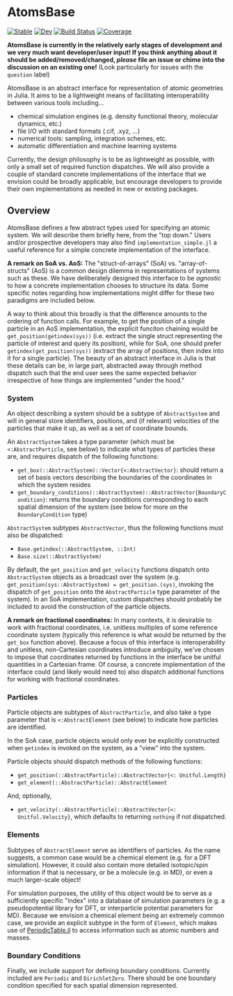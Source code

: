 # AtomsBase

[![Stable](https://img.shields.io/badge/docs-stable-blue.svg)](https://JuliaMolSim.github.io/AtomsBase.jl/stable)
[![Dev](https://img.shields.io/badge/docs-dev-blue.svg)](https://JuliaMolSim.github.io/AtomsBase.jl/dev)
[![Build Status](https://github.com/JuliaMolSim/AtomsBase.jl/workflows/CI/badge.svg)](https://github.com/JuliaMolSim/AtomsBase.jl/actions)
[![Coverage](https://codecov.io/gh/JuliaMolSim/AtomsBase.jl/branch/master/graph/badge.svg)](https://codecov.io/gh/JuliaMolSim/AtomsBase.jl)

**AtomsBase is currently in the relatively early stages of development and we very much want developer/user input! If you think anything about it should be added/removed/changed, _please_ file an issue or chime into the discussion on an existing one!** (Look particularly for issues with the `question` label)

AtomsBase is an abstract interface for representation of atomic geometries in Julia. It aims to be a lightweight means of facilitating interoperability between various tools including...
* chemical simulation engines (e.g. density functional theory, molecular dynamics, etc.)
* file I/O with standard formats (.cif, .xyz, ...)
* numerical tools: sampling, integration schemes, etc.
* automatic differentiation and machine learning systems

Currently, the design philosophy is to be as lightweight as possible, with only a small set of required function dispatches. We will also provide a couple of standard concrete implementations of the interface that we envision could be broadly applicable, but encourage developers to provide their own implementations as needed in new or existing packages.

## Overview
AtomsBase defines a few abstract types used for specifying an atomic system. We will describe them briefly here, from the "top down." Users and/or prospective developers may also find `implementation_simple.jl` a useful reference for a simple concrete implementation of the interface.

**A remark on SoA vs. AoS:** The "struct-of-arrays" (SoA) vs. "array-of-structs" (AoS) is a common design dilemma in representations of systems such as these. We have deliberately designed this interface to be _agnostic_ to how a concrete implementation chooses to structure its data. Some specific notes regarding how implementations might differ for these two paradigms are included below.

A way to think about this broadly is that the difference amounts to the ordering of function calls. For example, to get the position of a single particle in an AoS implementation, the explicit funciton chaining would be `get_position(getindex(sys))` (i.e. extract the single struct representing the particle of interest and query its position), while for SoA, one should prefer `getindex(get_position(sys))` (extract the array of positions, then index into it for a single particle). The beauty of an abstract interface in Julia is that these details can be, in large part, abstracted away through method dispatch such that the end user sees the same expected behavior irrespective of how things are implemented "under the hood."

### System
An object describing a system should be a subtype of `AbstractSystem` and will in general store identifiers, positions, and (if relevant) velocities of the particles that make it up, as well as a set of coordinate bounds.

An `AbstractSystem` takes a type parameter (which must be `<:AbstractParticle`, see below) to indicate what types of particles these are, and requires dispatch of the following functions:
* `get_box(::AbstractSystem)::Vector{<:AbstractVector}`: should return a set of basis vectors describing the boundaries of the coordinates in which the system resides
* `get_boundary_conditions(::AbstractSystem)::AbstractVector{BoundaryCondition}`: returns the boundary conditions corresponding to each spatial dimension of the system (see below for more on the `BoundaryCondition` type)

`AbstractSystem` subtypes `AbstractVector`, thus the following functions must also be dispatched:
* `Base.getindex(::AbstractSystem, ::Int)`
* `Base.size(::AbstractSystem)`

By default, the `get_position` and `get_velocity` functions dispatch onto `AbstractSystem` objects as a broadcast over the system (e.g. `get_position(sys::AbstractSystem) = get_position.(sys)`, invoking the dispatch of `get_position` onto the `AbstractParticle` type parameter of the system). In an SoA implementation, custom dispatches should probably be included to avoid the construction of the particle objects.

**A remark on fractional coordinates:** In many contexts, it is desirable to work with fractional coordinates, i.e. unitless multiples of some reference coordinate system (typically this reference is what would be returned by the `get_box` function above). Because a focus of this interface is interoperability and unitless, non-Cartesian coordinates introduce ambiguity, we've chosen to impose that coordinates returned by functions in the interface be unitful quantities in a Cartesian frame. Of course, a concrete implementation of the interface could (and likely would need to) also dispatch additional functions for working with fractional coordinates.

### Particles
Particle objects are subtypes of `AbstractParticle`, and also take a type parameter that is `<:AbstractElement` (see below) to indicate how particles are identified.

In the SoA case, particle objects would only ever be explicitly constructed when `getindex` is invoked on the system, as a "view" into the system.

Particle objects should dispatch methods of the following functions:
* `get_position(::AbstractParticle)::AbstractVector{<: Unitful.Length}`
* `get_element(::AbstractParticle)::AbstractElement`

And, optionally, 
* `get_velocity(::AbstractParticle)::AbstractVector{<: Unitful.Velocity}`, which defaults to returning `nothing` if not dispatched.
### Elements
Subtypes of `AbstractElement` serve as identifiers of particles. As the name suggests, a common case would be a chemical element (e.g. for a DFT simulation). However, it could also contain more detailed isotopic/spin information if that is necessary, or be a molecule (e.g. in MD), or even a much larger-scale object!

For simulation purposes, the utility of this object would be to serve as a sufficiently specific "index" into a database of simulation parameters (e.g. a pseudopotential library for DFT, or interparticle potential parameters for MD). Because we envision a chemical element being an extremely common case, we provide an explicit subtype in the form of `Element`, which makes use of [PeriodicTable.jl](https://github.com/JuliaPhysics/PeriodicTable.jl) to access information such as atomic numbers and masses.

### Boundary Conditions
Finally, we include support for defining boundary conditions. Currently included are `Periodic` and `DirichletZero`. There should be one boundary condition specified for each spatial dimension represented.